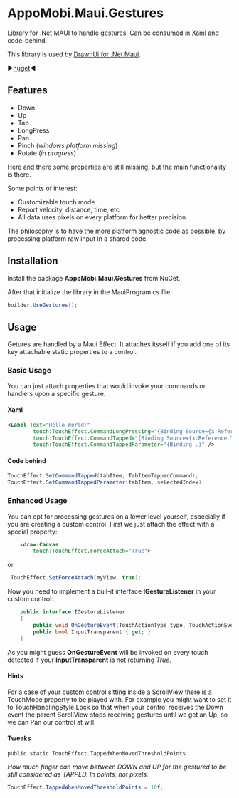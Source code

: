 ﻿# AppoMobi.Maui.Gestures

Library for .Net MAUI to handle gestures. Can be consumed in Xaml and code-behind.

This library is used by [DrawnUi for .Net Maui](https://github.com/taublast/AppoMobi.Maui.DrawnUi.Demo). 

►[nuget](https://www.nuget.org/packages/AppoMobi.Maui.Gestures)◄

## Features

* Down
* Up
* Tap
* LongPress
* Pan
* Pinch (_windows platform missing_)
* Rotate (_in progress_)

Here and there some properties are still missing, but the main functionality is there.

Some points of interest:

* Customizable touch mode
* Report velocity, distance, time, etc	
* All data uses pixels on every platform for better precision

The philosophy is to have the more platform agnostic code as possible, by processing platform raw input in a shared code.

## Installation

Install the package __AppoMobi.Maui.Gestures__ from NuGet.

After that initialize the library in the MauiProgram.cs file:

```csharp
builder.UseGestures();
```

## Usage

Getures are handled by a Maui Effect. 
It attaches itsself if you add one of its key attachable static properties to a control.

### Basic Usage

You can just attach properties that would invoke your commands or handlers upon a specific gesture.

#### Xaml

```xml
<Label Text="Hello World!" 
	    touch:TouchEffect.CommandLongPressing="{Binding Source={x:Reference ThisPage}, Path=BindingContext.CommandGoToAnotherPage}" 
	    touch:TouchEffect.CommandTapped="{Binding Source={x:Reference ThisPage}, Path=BindingContext.CommandGoToAnotherPage}" 
	    touch:TouchEffect.CommandTappedParameter="{Binding .}" />

```
#### Code behind

```csharp
TouchEffect.SetCommandTapped(tabItem, TabItemTappedCommand);
TouchEffect.SetCommandTappedParameter(tabItem, selectedIndex);
```

### Enhanced Usage

 You can opt for processing gestures on a lower level yourself, especially if you are creating a custom control. First we just attach the effect with a special property:

```xml
    <draw:Canvas
        touch:TouchEffect.ForceAttach="True">
```
 or
```csharp
 TouchEffect.SetForceAttach(myView, true);
```
Now you need to implement a buil-it interface __IGestureListener__ in your custom control:

```csharp
    public interface IGestureListener
    {
        public void OnGestureEvent(TouchActionType type, TouchActionEventArgs args, TouchActionResult action);
        public bool InputTransparent { get; }
    }
 ```

As you might guess __OnGestureEvent__ will be invoked on every touch detected if your __InputTransparent__ is not returning _True_.

#### Hints

For a case of your custom control sitting inside a ScrollView there is a TouchMode property to be played with.
For example you might want to set it to TouchHandlingStyle.Lock so that when your control receives the Down event the parent ScrollView stops receiving gestures until we get an Up, so we can Pan our control at will.

#### Tweaks

`public static TouchEffect.TappedWhenMovedThresholdPoints`

_How much finger can move between DOWN and UP for the gestured to be still considered as TAPPED. In points, not pixels._

```csharp
TouchEffect.TappedWhenMovedThresholdPoints = 10f;
```
